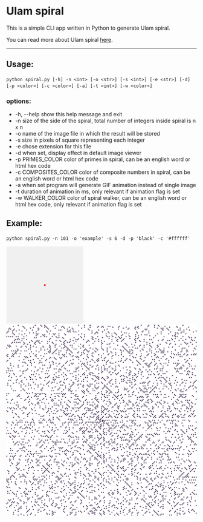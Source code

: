 # Ulam spiral

This is a simple CLI app written in Python to generate Ulam spiral.

You can read more about Ulam spiral [here](https://en.wikipedia.org/wiki/Ulam_spiral).

---

## Usage:

`python spiral.py [-h] -n <int> [-o <str>] [-s <int>] [-e <str>] [-d] [-p <color>] [-c <color>] [-a] [-t <int>] [-w <color>]`

### options:

-  -h, --help           show this help message and exit
-  -n <int>             size of the side of the spiral, total number of integers inside spiral is n x n
-  -o <str>             name of the image file in which the result will be stored
-  -s <int>             size in pixels of square representing each integer
-  -e <str>             chose extension for this file
-  -d                   when set, display effect in default image viewer
-  -p PRIMES_COLOR      color of primes in spiral, can be an english word or html hex code
-  -c COMPOSITES_COLOR  color of composite numbers in spiral, can be an english word or html hex code
-  -a                   when set program will generate GIF animation instead of single image
-  -t <int>             duration of animation in ms, only relevant if animation flag is set
-  -w WALKER_COLOR      color of spiral walker, can be an english word or html hex code, only relevant if animation flag is set

## Example:

`python spiral.py -n 101 -o 'example' -s 6 -d -p 'black' -c '#ffffff'`

![ulam_spiral](example_spiral.gif)
![ulam_spiral](example_spiral.png)
